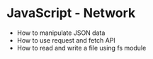 # JavaScript - Network

* How to manipulate JSON data
* How to use request and fetch API
* How to read and write a file using fs module